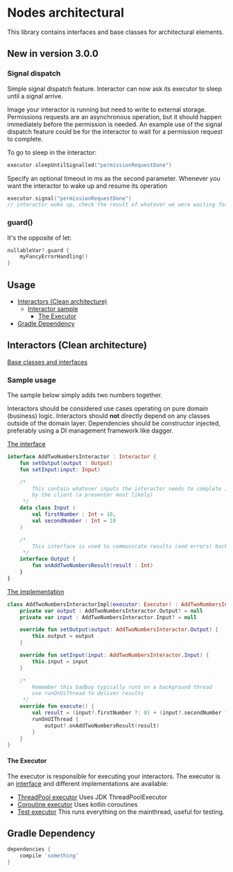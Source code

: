 # Nodes architectural
This library contains interfaces and base classes for architectural elements.

## New in version 3.0.0

### Signal dispatch
Simple signal dispatch feature. Interactor can now ask its executor to sleep until a signal arrive.

Image your interactor is running but need to write to external storage. Permissions requests are an
asynchronous operation, but it should happen immediately before the permission is needed.
An example use of the signal dispatch feature could be for the interactor to wait for a permission
request to complete.

To go to sleep in the interactor:

```kotlin
executor.sleepUntilSignalled("permissionRequestDone")
```

Specify an optional timeout in ms as the second parameter.
Whenever you want the interactor to wake up and resume its operation

```kotlin
executor.signal("permissionRequestDone")
// interactor woke up, check the result of whatever we were waiting for and continuef
```

### guard()
It's the opposite of let:

```kotlin
nullableVar?.guard {
	myFancyErrorHandling()
}
```


## Usage
  * [Interactors (Clean architecture)](#interactors-clean-architecture)
	 * [Interactor sample](#interactor-sample)
		* [The Executor](#the-executor)
  * [Gradle Dependency](#gradle-dependency)


## Interactors (Clean architecture)
[Base classes and interfaces](app/src/main/java/dk/nodes/arch/domain/interactor)

### Sample usage
The sample below simply adds two numbers together.
 
Interactors should be considered use cases operating on pure domain (business) logic. 
Interactors should __not__ directly depend on any classes outside of the domain layer. 
Dependencies should be constructor injected, preferably using a DI
management framework like dagger.

[The interface](app/src/main/java/dk/nodes/arch/domain/interactor/sample/AddTwoNumbersInteractor.kt)
```kotlin
interface AddTwoNumbersInteractor : Interactor {
    fun setOutput(output : Output)
    fun setInput(input: Input)

    /*
        This contain whatever inputs the interactor needs to complete its job, it is set before a call to run()
        by the client (a presenter most likely)
     */
    data class Input (
        val firstNumber : Int = 10,
        val secondNumber : Int = 10
    )

    /*
        This interface is used to communicate results (and errors) back to the client (presenter)
     */
    interface Output {
        fun onAddTwoNumbersResult(result : Int)
    }
}
```

[The implementation](app/src/main/java/dk/nodes/arch/domain/interactor/sample/AddTwoNumbersInteractorImpl.kt)
```kotlin
class AddTwoNumbersInteractorImpl(executor: Executor) : AddTwoNumbersInteractor, BaseInteractor(executor)  {
    private var output : AddTwoNumbersInteractor.Output? = null
    private var input : AddTwoNumbersInteractor.Input? = null

    override fun setOutput(output: AddTwoNumbersInteractor.Output) {
        this.output = output
    }

    override fun setInput(input: AddTwoNumbersInteractor.Input) {
        this.input = input
    }

    /*
        Remember this badboy typically runs on a background thread
        use runOnUiThread to deliver results
     */
    override fun execute() {
        val result = (input?.firstNumber ?: 0) + (input?.secondNumber ?: 0)
        runOnUIThread {
            output?.onAddTwoNumbersResult(result)
        }
    }
}
```

#### The Executor
The executor is responsible for executing your interactors. The executor is an [interface](app/src/main/java/dk/nodes/arch/domain/executor/Executor.kt) and different implementations are
available:

- [ThreadPool executor](app/src/main/java/dk/nodes/arch/domain/executor/ThreadExecutor.kt) Uses JDK ThreadPoolExecutor
- [Coroutine executor](app/src/main/java/dk/nodes/arch/domain/executor/KoroutineExecutor.kt) Uses kotlin coroutines
- [Test executor](app/src/main/java/dk/nodes/arch/domain/executor/TestExecutor.kt) This runs everything on the mainthread, useful for testing.

## Gradle Dependency
```groovy
dependencies {
	compile 'something'
}
```
